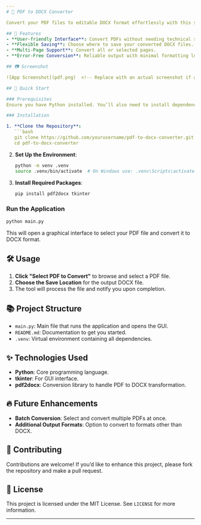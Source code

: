```yaml
---
# 📄 PDF to DOCX Converter

Convert your PDF files to editable DOCX format effortlessly with this simple, intuitive Python application! Using `pdf2docx` and a `tkinter` interface, this tool makes document conversion fast and easy.

## 🌟 Features
- **User-friendly Interface**: Convert PDFs without needing technical skills.
- **Flexible Saving**: Choose where to save your converted DOCX files.
- **Multi-Page Support**: Convert all or selected pages.
- **Error-Free Conversion**: Reliable output with minimal formatting loss.

## 📷 Screenshot

![App Screenshot](pdf.png)  <!-- Replace with an actual screenshot if available -->

## 🚀 Quick Start

### Prerequisites
Ensure you have Python installed. You’ll also need to install dependencies using `pip`.

### Installation

1. **Clone the Repository**:
   ```bash
   git clone https://github.com/yourusername/pdf-to-docx-converter.git
   cd pdf-to-docx-converter
   ```

2. **Set Up the Environment**:
   ```bash
   python -m venv .venv
   source .venv/bin/activate  # On Windows use: .venv\Scripts\activate
   ```

3. **Install Required Packages**:
   ```bash
   pip install pdf2docx tkinter
   ```

### Run the Application

```bash
python main.py
```

This will open a graphical interface to select your PDF file and convert it to DOCX format.

## 🛠 Usage

1. **Click "Select PDF to Convert"** to browse and select a PDF file.
2. **Choose the Save Location** for the output DOCX file.
3. The tool will process the file and notify you upon completion.


## 📚 Project Structure

- `main.py`: Main file that runs the application and opens the GUI.
- `README.md`: Documentation to get you started.
- `.venv`: Virtual environment containing all dependencies.

## ✨ Technologies Used

- **Python**: Core programming language.
- **tkinter**: For GUI interface.
- **pdf2docx**: Conversion library to handle PDF to DOCX transformation.

## 🔥 Future Enhancements
- **Batch Conversion**: Select and convert multiple PDFs at once.
- **Additional Output Formats**: Option to convert to formats other than DOCX.

## 🤝 Contributing

Contributions are welcome! If you’d like to enhance this project, please fork the repository and make a pull request.

## 📄 License

This project is licensed under the MIT License. See `LICENSE` for more information.

---
```

